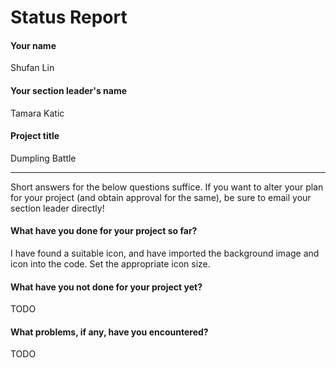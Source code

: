 # Status Report

#### Your name

Shufan Lin

#### Your section leader's name

Tamara Katic

#### Project title

Dumpling Battle

***

Short answers for the below questions suffice. If you want to alter your plan for your project (and obtain approval for the same), be sure to email your section leader directly!

#### What have you done for your project so far?

I have found a suitable icon, and have imported the background image and icon into the code. Set the appropriate icon size.

#### What have you not done for your project yet?

TODO

#### What problems, if any, have you encountered?

TODO
